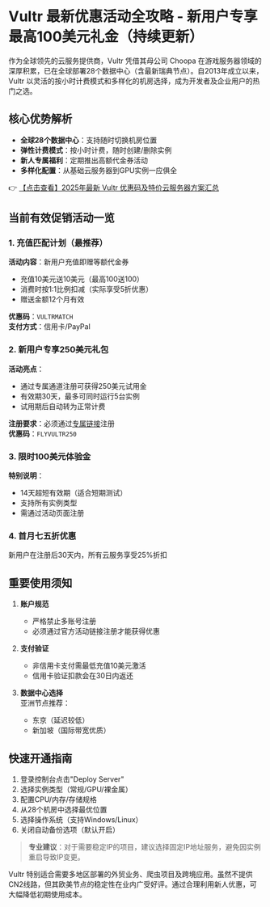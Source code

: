 # Vultr 最新优惠活动全攻略 - 新用户专享最高100美元礼金（持续更新）

作为全球领先的云服务提供商，Vultr 凭借其母公司 Choopa 在游戏服务器领域的深厚积累，已在全球部署28个数据中心（含最新瑞典节点）。自2013年成立以来，Vultr 以灵活的按小时计费模式和多样化的机房选择，成为开发者及企业用户的热门之选。

## 核心优势解析

- **全球28个数据中心**：支持随时切换机房位置
- **弹性计费模式**：按小时计费，随时创建/删除实例
- **新人专属福利**：定期推出高额代金券活动
- **多样化配置**：从基础云服务器到GPU实例一应俱全

👉 [【点击查看】2025年最新 Vultr 优惠码及特价云服务器方案汇总](https://bit.ly/VuLtr)

## 当前有效促销活动一览

### 1. 充值匹配计划（最推荐）
**活动内容**：新用户充值即赠等额代金券  
- 充值10美元送10美元（最高100送100）
- 消费时按1:1比例扣减（实际享受5折优惠）
- 赠送金额12个月有效

**优惠码**：`VULTRMATCH`  
**支付方式**：信用卡/PayPal

### 2. 新用户专享250美元礼包
**活动亮点**：
- 通过专属通道注册可获得250美元试用金
- 有效期30天，最多可同时运行5台实例
- 试用期后自动转为正常计费

**注册要求**：必须通过[专属链接](https://bit.ly/VuLtr)注册  
**优惠码**：`FLYVULTR250`

### 3. 限时100美元体验金
**特别说明**：
- 14天超短有效期（适合短期测试）
- 支持所有实例类型
- 需通过活动页面注册

### 4. 首月七五折优惠
新用户在注册后30天内，所有云服务享受25%折扣

## 重要使用须知

1. **账户规范**  
   - 严格禁止多账号注册
   - 必须通过官方活动链接注册才能获得优惠

2. **支付验证**  
   - 非信用卡支付需最低充值10美元激活
   - 信用卡验证扣款会在30日内返还

3. **数据中心选择**  
   亚洲节点推荐：
   - 东京（延迟较低）
   - 新加坡（国际带宽优质）

## 快速开通指南

1. 登录控制台点击"Deploy Server"
2. 选择实例类型（常规/GPU/裸金属）
3. 配置CPU/内存/存储规格
4. 从28个机房中选择最优位置
5. 选择操作系统（支持Windows/Linux）
6. 关闭自动备份选项（默认开启）

> **专业建议**：对于需要稳定IP的项目，建议选择固定IP地址服务，避免因实例重启导致IP变更。

Vultr 特别适合需要多地区部署的外贸业务、爬虫项目及跨境应用。虽然不提供CN2线路，但其欧美节点的稳定性在业内广受好评。通过合理利用新人优惠，可大幅降低初期使用成本。
